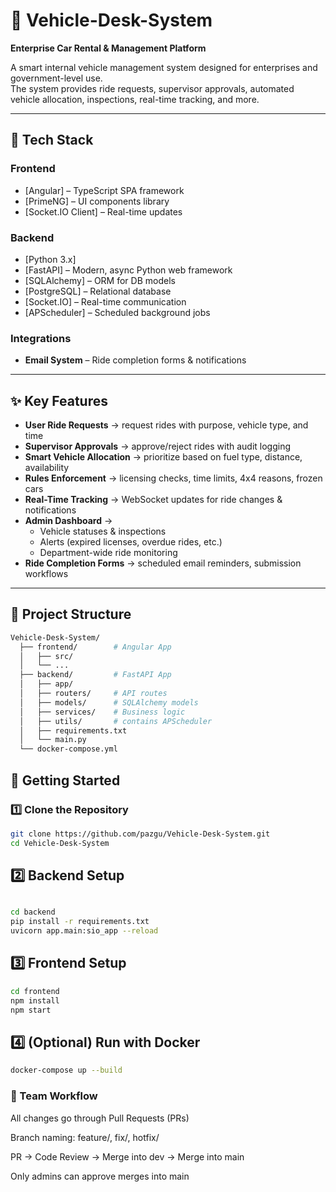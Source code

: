 # 🚗 Vehicle-Desk-System  

**Enterprise Car Rental & Management Platform**  

A smart internal vehicle management system designed for enterprises and government-level use.  
The system provides ride requests, supervisor approvals, automated vehicle allocation, inspections, real-time tracking, and more.  

---

## 🧰 Tech Stack  

### Frontend  
- [Angular] – TypeScript SPA framework  
- [PrimeNG] – UI components library  
- [Socket.IO Client] – Real-time updates  

### Backend  
- [Python 3.x]  
- [FastAPI] – Modern, async Python web framework  
- [SQLAlchemy] – ORM for DB models  
- [PostgreSQL] – Relational database  
- [Socket.IO] – Real-time communication  
- [APScheduler] – Scheduled background jobs  

### Integrations  
- **Email System** – Ride completion forms & notifications  

---

## ✨ Key Features  

- **User Ride Requests** → request rides with purpose, vehicle type, and time  
- **Supervisor Approvals** → approve/reject rides with audit logging  
- **Smart Vehicle Allocation** → prioritize based on fuel type, distance, availability  
- **Rules Enforcement** → licensing checks, time limits, 4x4 reasons, frozen cars  
- **Real-Time Tracking** → WebSocket updates for ride changes & notifications  
- **Admin Dashboard** →  
  - Vehicle statuses & inspections  
  - Alerts (expired licenses, overdue rides, etc.)  
  - Department-wide ride monitoring  
- **Ride Completion Forms** → scheduled email reminders, submission workflows  

---

## 📂 Project Structure  

```bash
Vehicle-Desk-System/
  ├── frontend/        # Angular App
  │   ├── src/
  │   └── ...
  ├── backend/         # FastAPI App
  │   ├── app/
  │   ├── routers/     # API routes
  │   ├── models/      # SQLAlchemy models
  │   ├── services/    # Business logic
  │   ├── utils/       # contains APScheduler
  │   ├── requirements.txt
  │   └── main.py
  └── docker-compose.yml

  ```
## 🚀 Getting Started  

### 1️⃣ Clone the Repository  
```bash
git clone https://github.com/pazgu/Vehicle-Desk-System.git
cd Vehicle-Desk-System
```
## 2️⃣ Backend Setup
```bash

cd backend
pip install -r requirements.txt
uvicorn app.main:sio_app --reload
```
## 3️⃣ Frontend Setup
```bash
cd frontend
npm install
npm start
```
## 4️⃣ (Optional) Run with Docker
```bash
docker-compose up --build
```

### 📌 Team Workflow

All changes go through Pull Requests (PRs)

Branch naming: feature/<name>, fix/<name>, hotfix/<name>

PR → Code Review → Merge into dev → Merge into main

Only admins can approve merges into main



